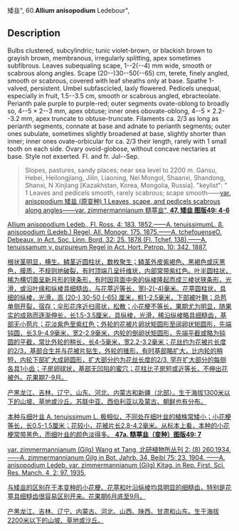 矮韭",
60.**Allium anisopodium** Ledebour",

## Description
Bulbs clustered, subcylindric; tunic violet-brown, or blackish brown to grayish brown, membranous, irregularly splitting, apex sometimes subfibrous. Leaves subequaling scape, 1--2(--4) mm wide, smooth or scabrous along angles. Scape (20--)30--50(--65) cm, terete, finely angled, smooth or scabrous, covered with leaf sheaths only at base. Spathe 1-valved, persistent. Umbel subfascicled, laxly flowered. Pedicels unequal, especially in fruit, 1.5--3.5 cm, smooth or scabrous angled, ebracteolate. Perianth pale purple to purple-red; outer segments ovate-oblong to broadly so, 4--5 × 2--3 mm, apex obtuse; inner ones obovate-oblong, 4--5 × 2.2--3.2 mm, apex truncate to obtuse-truncate. Filaments ca. 2/3 as long as perianth segments, connate at base and adnate to perianth segments; outer ones subulate, sometimes slightly broadened at base, slightly shorter than inner; inner ones ovate-orbicular for ca. 2/3 their length, rarely with 1 small tooth on each side. Ovary ovoid-globose, without concave nectaries at base. Style not exserted. Fl. and fr. Jul--Sep.

> Slopes, pastures, sandy places; near sea level to 2200 m. Gansu, Hebei, Heilongjiang, Jilin, Liaoning, Nei Mongol, Shaanxi, Shandong, Shanxi, N Xinjiang [Kazakhstan, Korea, Mongolia, Russia].
  "keylist": "
1 Leaves and pedicels smooth, rarely scabrous; scape smooth——<a href='/info/Allium anisopodium var. anisopodium?t=foc'>var. anisopodium 矮韭 (原变种)
1 Leaves, scape, and pedicels scabrous along angles——<a href='/info/Allium anisopodium var. zimmermannianum?t=foc'>var. zimmermannianum 糙葶韭",
**47. 矮韭 图版49: 4-6**

Allium anisopodium Ledeb., Fl. Ross. 4: 183. 1852.——A. tenuissimumL. β. anisopodium (Ledeb.) Regel, All. Monogr. 175. 1875.——A. tchefouenseO. Debeaux, in Act. Soc. Linn. Bord. 32: 25. 1878 (Fl. Tchef. 138).——A. tenuissamum γ. purpureum Regel in Act. Hort. Petrop. 10: 342. 1887.

根状茎明显，横生。鳞茎近圆柱状，数枚聚生；鳞茎外皮紫褐色、黑褐色或灰黑色，膜质，不规则地破裂，有时顶端几呈纤维状，内部常带紫红色。叶半圆柱状，稀为横切面呈新月形的狭条形，有时因背面中央的纵棱隆起而成三棱状狭条形，光滑，或沿叶缘和纵棱具细糙齿，与花葶近等长，宽l-2(-4)毫米。花葶圆柱状，具细的纵棱，光滑，高 (20-) 30-50 (-65) 厘米，粗1-2.5毫米，下部被叶鞘；总苞单侧开裂，宿存；伞形花序近扫帚状，松散；小花梗不等长，果期尤为明显，随果实的成熟而逐渐伸长，长1.5-3.5厘米，具纵棱，光滑，稀沿纵棱略具细糙齿，基部无小苞片；花淡紫色至紫红色；外轮的花被片卵状矩圆形至阔卵状矩圆形，先端钝圆，长3.9-4.9毫米，宽2-2.9毫米，内轮的倒卵状矩圆形，先端平截或略为钝圆的平截，常比外轮的稍长，长4-5毫米，宽2.2-3.2毫米；花丝约为花被片长度的2/3，基部合生并与花被片贴生，外轮的锥形，有时基部略扩大，比内轮的稍短，内轮下部扩大成卵圆形，扩大部分约为花丝长度的2/3, 罕在扩大部分的每侧各具1小齿；子房卵球状，基部无凹陷的蜜穴；花柱比子房短或近等长，不伸出花被外。花果期7-9月。

产黑龙江、吉林、辽宁、山东、河北、内蒙古和新疆（北部）。生于海拔1300米以下的山坡、草地或沙丘。苏联中亚、西伯利亚以及蒙古、朝鲜也有分布。

本种与细叶韭 A. tenuissimum L. 极相似，不同处在细叶韭的植株常矮小；小花梗等长，长0.5-1.5厘米；花较小，花被片长2.8-4.2毫米。从标本上看，本种的小花梗常带黑色，而细叶韭的颜色淡得多。
**47a. 糙葶韭（变种）图版49: 7**

var. zimmermannianum (Gilg) Wang et Tang, 北研植物所丛刊 2: (8) 260.1934. ——A. zimmermannianum Gilg in Bot. Jahrb. 34, Beibl 75: 23. 1904. ——A. anisopodium Ledeb. var. zimmermannianum (Gilg) Kitag. in Rep. First. Sci. Res. Manch. 4, 2: 97. 1935.

与矮韭的区别在于本变种的小花梗、花葶和叶沿纵棱均具明显的细糙齿，特别是花葶具细糙齿很容易区别开来。花果期6月底至9月。

产黑龙江、吉林、辽宁、内蒙古、河北、山西、陕西、甘肃和山东。生于海拔2200米以下的山坡、草地或沙丘。
